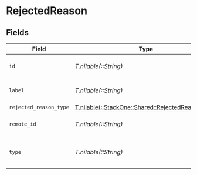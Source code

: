 # RejectedReason


## Fields

| Field                                                                                          | Type                                                                                           | Required                                                                                       | Description                                                                                    | Example                                                                                        |
| ---------------------------------------------------------------------------------------------- | ---------------------------------------------------------------------------------------------- | ---------------------------------------------------------------------------------------------- | ---------------------------------------------------------------------------------------------- | ---------------------------------------------------------------------------------------------- |
| `id`                                                                                           | *T.nilable(::String)*                                                                          | :heavy_minus_sign:                                                                             | Unique identifier                                                                              | 8187e5da-dc77-475e-9949-af0f1fa4e4e3                                                           |
| `label`                                                                                        | *T.nilable(::String)*                                                                          | :heavy_minus_sign:                                                                             | The label of the rejected reason.                                                              | Failed Phone Screen                                                                            |
| `rejected_reason_type`                                                                         | [T.nilable(::StackOne::Shared::RejectedReasonType)](../../models/shared/rejectedreasontype.md) | :heavy_minus_sign:                                                                             | N/A                                                                                            |                                                                                                |
| `remote_id`                                                                                    | *T.nilable(::String)*                                                                          | :heavy_minus_sign:                                                                             | Provider's unique identifier                                                                   | 8187e5da-dc77-475e-9949-af0f1fa4e4e3                                                           |
| `type`                                                                                         | *T.nilable(::String)*                                                                          | :heavy_minus_sign:                                                                             | The string type of the rejected reason.                                                        | rejected_by_organization                                                                       |